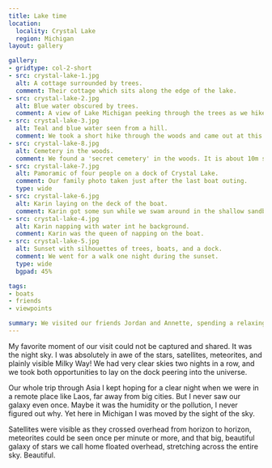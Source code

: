 ```yaml
---
title: Lake time
location:
  locality: Crystal Lake
  region: Michigan
layout: gallery

gallery:
- gridtype: col-2-short
- src: crystal-lake-1.jpg
  alt: A cottage surrounded by trees.
  comment: Their cottage which sits along the edge of the lake.
- src: crystal-lake-2.jpg
  alt: Blue water obscured by trees.
  comment: A view of Lake Michigan peeking through the trees as we hiked a nearby trail.
- src: crystal-lake-3.jpg
  alt: Teal and blue water seen from a hill.
  comment: We took a short hike through the woods and came out at this viewpoint overlooking Lake Michigan.
- src: crystal-lake-8.jpg
  alt: Cemetery in the woods.
  comment: We found a 'secret cemetery' in the woods. It is about 10m square and has only two families in it, both German.
- src: crystal-lake-7.jpg
  alt: Pamoramic of four people on a dock of Crystal Lake.
  comment: Our family photo taken just after the last boat outing.
  type: wide
- src: crystal-lake-6.jpg
  alt: Karin laying on the deck of the boat.
  comment: Karin got some sun while we swam around in the shallow sandbar.
- src: crystal-lake-4.jpg
  alt: Karin napping with water int he background.
  comment: Karin was the queen of napping on the boat.
- src: crystal-lake-5.jpg
  alt: Sunset with silhouettes of trees, boats, and a dock.
  comment: We went for a walk one night during the sunset.
  type: wide
  bgpad: 45%

tags:
- boats
- friends
- viewpoints

summary: We visited our friends Jordan and Annette, spending a relaxing pre-fourth up at their cottage in north Michigan.
---
```


My favorite moment of our visit could not be captured and shared. It was the night sky. I was absolutely in awe of the stars, satellites, meteorites, and plainly visible Milky Way! We had very clear skies two nights in a row, and we took both opportunities to lay on the dock peering into the universe.

Our whole trip through Asia I kept hoping for a clear night when we were in a remote place like Laos, far away from big cities. But I never saw our galaxy even once. Maybe it was the humidity or the pollution, I never figured out why. Yet here in Michigan I was moved by the sight of the sky.

Satellites were visible as they crossed overhead from horizon to horizon, meteorites could be seen once per minute or more, and that big, beautiful galaxy of stars we call home floated overhead, stretching across the entire sky. Beautiful.
